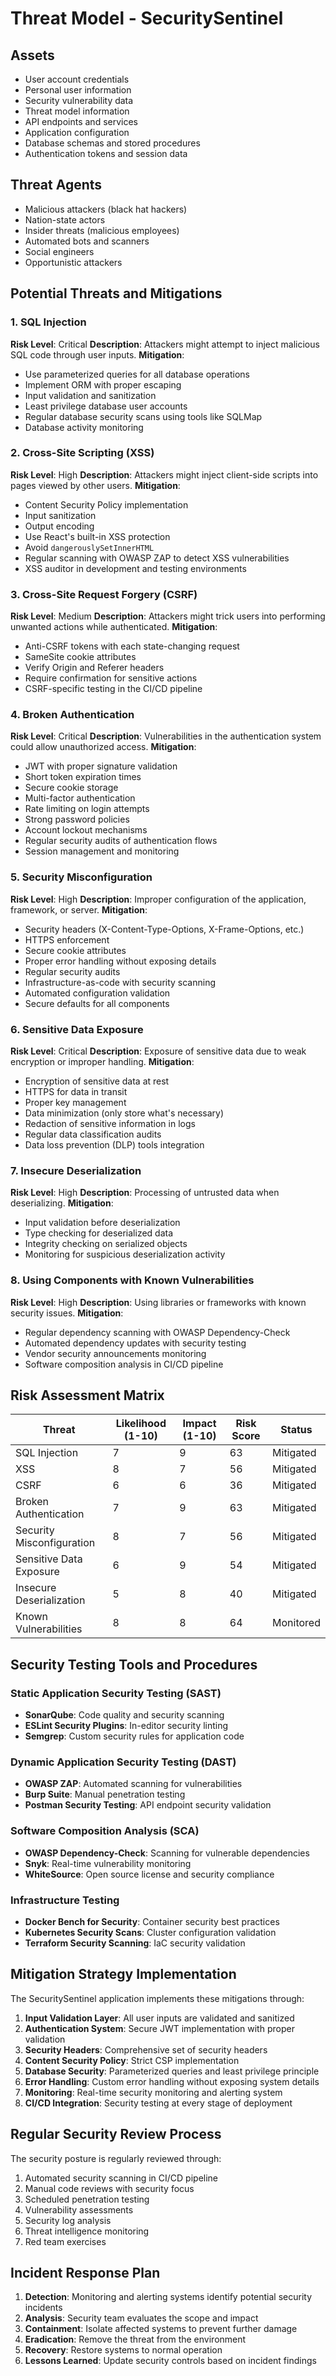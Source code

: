 
# Threat Model - SecuritySentinel

## Assets
- User account credentials
- Personal user information
- Security vulnerability data
- Threat model information
- API endpoints and services
- Application configuration
- Database schemas and stored procedures
- Authentication tokens and session data

## Threat Agents
- Malicious attackers (black hat hackers)
- Nation-state actors
- Insider threats (malicious employees)
- Automated bots and scanners
- Social engineers
- Opportunistic attackers

## Potential Threats and Mitigations

### 1. SQL Injection
**Risk Level**: Critical
**Description**: Attackers might attempt to inject malicious SQL code through user inputs.
**Mitigation**:
- Use parameterized queries for all database operations
- Implement ORM with proper escaping
- Input validation and sanitization
- Least privilege database user accounts
- Regular database security scans using tools like SQLMap
- Database activity monitoring

### 2. Cross-Site Scripting (XSS)
**Risk Level**: High
**Description**: Attackers might inject client-side scripts into pages viewed by other users.
**Mitigation**:
- Content Security Policy implementation
- Input sanitization
- Output encoding
- Use React's built-in XSS protection
- Avoid `dangerouslySetInnerHTML`
- Regular scanning with OWASP ZAP to detect XSS vulnerabilities
- XSS auditor in development and testing environments

### 3. Cross-Site Request Forgery (CSRF)
**Risk Level**: Medium
**Description**: Attackers might trick users into performing unwanted actions while authenticated.
**Mitigation**:
- Anti-CSRF tokens with each state-changing request
- SameSite cookie attributes
- Verify Origin and Referer headers
- Require confirmation for sensitive actions
- CSRF-specific testing in the CI/CD pipeline

### 4. Broken Authentication
**Risk Level**: Critical
**Description**: Vulnerabilities in the authentication system could allow unauthorized access.
**Mitigation**:
- JWT with proper signature validation
- Short token expiration times
- Secure cookie storage
- Multi-factor authentication
- Rate limiting on login attempts
- Strong password policies
- Account lockout mechanisms
- Regular security audits of authentication flows
- Session management and monitoring

### 5. Security Misconfiguration
**Risk Level**: High
**Description**: Improper configuration of the application, framework, or server.
**Mitigation**:
- Security headers (X-Content-Type-Options, X-Frame-Options, etc.)
- HTTPS enforcement
- Secure cookie attributes
- Proper error handling without exposing details
- Regular security audits
- Infrastructure-as-code with security scanning
- Automated configuration validation
- Secure defaults for all components

### 6. Sensitive Data Exposure
**Risk Level**: Critical
**Description**: Exposure of sensitive data due to weak encryption or improper handling.
**Mitigation**:
- Encryption of sensitive data at rest
- HTTPS for data in transit
- Proper key management
- Data minimization (only store what's necessary)
- Redaction of sensitive information in logs
- Regular data classification audits
- Data loss prevention (DLP) tools integration

### 7. Insecure Deserialization
**Risk Level**: High
**Description**: Processing of untrusted data when deserializing.
**Mitigation**:
- Input validation before deserialization
- Type checking for deserialized data
- Integrity checking on serialized objects
- Monitoring for suspicious deserialization activity

### 8. Using Components with Known Vulnerabilities
**Risk Level**: High
**Description**: Using libraries or frameworks with known security issues.
**Mitigation**:
- Regular dependency scanning with OWASP Dependency-Check
- Automated dependency updates with security testing
- Vendor security announcements monitoring
- Software composition analysis in CI/CD pipeline

## Risk Assessment Matrix

| Threat | Likelihood (1-10) | Impact (1-10) | Risk Score | Status |
|--------|-------------------|---------------|------------|--------|
| SQL Injection | 7 | 9 | 63 | Mitigated |
| XSS | 8 | 7 | 56 | Mitigated |
| CSRF | 6 | 6 | 36 | Mitigated |
| Broken Authentication | 7 | 9 | 63 | Mitigated |
| Security Misconfiguration | 8 | 7 | 56 | Mitigated |
| Sensitive Data Exposure | 6 | 9 | 54 | Mitigated |
| Insecure Deserialization | 5 | 8 | 40 | Mitigated |
| Known Vulnerabilities | 8 | 8 | 64 | Monitored |

## Security Testing Tools and Procedures

### Static Application Security Testing (SAST)
- **SonarQube**: Code quality and security scanning
- **ESLint Security Plugins**: In-editor security linting
- **Semgrep**: Custom security rules for application code

### Dynamic Application Security Testing (DAST)
- **OWASP ZAP**: Automated scanning for vulnerabilities
- **Burp Suite**: Manual penetration testing
- **Postman Security Testing**: API endpoint security validation

### Software Composition Analysis (SCA)
- **OWASP Dependency-Check**: Scanning for vulnerable dependencies
- **Snyk**: Real-time vulnerability monitoring
- **WhiteSource**: Open source license and security compliance

### Infrastructure Testing
- **Docker Bench for Security**: Container security best practices
- **Kubernetes Security Scans**: Cluster configuration validation
- **Terraform Security Scanning**: IaC security validation

## Mitigation Strategy Implementation

The SecuritySentinel application implements these mitigations through:

1. **Input Validation Layer**: All user inputs are validated and sanitized
2. **Authentication System**: Secure JWT implementation with proper validation
3. **Security Headers**: Comprehensive set of security headers
4. **Content Security Policy**: Strict CSP implementation
5. **Database Security**: Parameterized queries and least privilege principle
6. **Error Handling**: Custom error handling without exposing system details
7. **Monitoring**: Real-time security monitoring and alerting system
8. **CI/CD Integration**: Security testing at every stage of deployment

## Regular Security Review Process

The security posture is regularly reviewed through:
1. Automated security scanning in CI/CD pipeline
2. Manual code reviews with security focus
3. Scheduled penetration testing
4. Vulnerability assessments
5. Security log analysis
6. Threat intelligence monitoring
7. Red team exercises

## Incident Response Plan

1. **Detection**: Monitoring and alerting systems identify potential security incidents
2. **Analysis**: Security team evaluates the scope and impact
3. **Containment**: Isolate affected systems to prevent further damage
4. **Eradication**: Remove the threat from the environment
5. **Recovery**: Restore systems to normal operation
6. **Lessons Learned**: Update security controls based on incident findings

